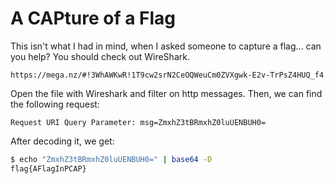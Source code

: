 # A CAPture of a Flag

This isn't what I had in mind, when I asked someone to capture a flag... can you help? You should check out WireShark.

`https://mega.nz/#!3WhAWKwR!1T9cw2srN2CeOQWeuCm0ZVXgwk-E2v-TrPsZ4HUQ_f4`

Open the file with Wireshark and filter on http messages. Then, we can find the following request:

```text
Request URI Query Parameter: msg=ZmxhZ3tBRmxhZ0luUENBUH0=
```

After decoding it, we get:

```bash
$ echo "ZmxhZ3tBRmxhZ0luUENBUH0=" | base64 -D
flag{AFlagInPCAP}
```

